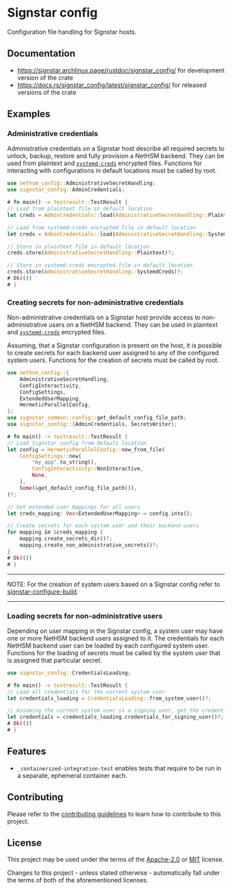 # Signstar config

Configuration file handling for Signstar hosts.

## Documentation

- <https://signstar.archlinux.page/rustdoc/signstar_config/> for development version of the crate
- <https://docs.rs/signstar_config/latest/signstar_config/> for released versions of the crate

## Examples

### Administrative credentials

Administrative credentials on a Signstar host describe all required secrets to unlock, backup, restore and fully provision a NetHSM backend.
They can be used from plaintext and [`systemd-creds`] encrypted files.
Functions for interacting with configurations in default locations must be called by root.

```rust no_run
use nethsm_config::AdministrativeSecretHandling;
use signstar_config::AdminCredentials;

# fn main() -> testresult::TestResult {
// Load from plaintext file in default location
let creds = AdminCredentials::load(AdministrativeSecretHandling::Plaintext)?;

// Load from systemd-creds encrypted file in default location
let creds = AdminCredentials::load(AdministrativeSecretHandling::SystemdCreds)?;

// Store in plaintext file in default location
creds.store(AdministrativeSecretHandling::Plaintext)?;

// Store in systemd-creds encrypted file in default location
creds.store(AdministrativeSecretHandling::SystemdCreds)?;
# Ok(())
# }
```

### Creating secrets for non-administrative credentials

Non-administrative credentials on a Signstar host provide access to non-administrative users on a NetHSM backend.
They can be used in plaintext and [`systemd-creds`] encrypted files.

Assuming, that a Signstar configuration is present on the host, it is possible to create secrets for each backend user assigned to any of the configured system users.
Functions for the creation of secrets must be called by root.

```rust no_run
use nethsm_config::{
    AdministrativeSecretHandling,
    ConfigInteractivity,
    ConfigSettings,
    ExtendedUserMapping,
    HermeticParallelConfig,
};
use signstar_common::config::get_default_config_file_path;
use signstar_config::{AdminCredentials, SecretsWriter};

# fn main() -> testresult::TestResult {
// Load Signstar config from default location
let config = HermeticParallelConfig::new_from_file(
    ConfigSettings::new(
        "my_app".to_string(),
        ConfigInteractivity::NonInteractive,
        None,
    ),
    Some(&get_default_config_file_path()),
)?;

// Get extended user mappings for all users
let creds_mapping: Vec<ExtendedUserMapping> = config.into();

// Create secrets for each system user and their backend users
for mapping in &creds_mapping {
    mapping.create_secrets_dir()?;
    mapping.create_non_administrative_secrets()?;
}
# Ok(())
# }
```

---

NOTE: For the creation of system users based on a Signstar config refer to [signstar-configure-build].

---

### Loading secrets for non-administrative users

Depending on user mapping in the Signstar config, a system user may have one or more NetHSM backend users assigned to it.
The credentials for each NetHSM backend user can be loaded by each configured system user.
Functions for the loading of secrets must be called by the system user that is assigned that particular secret.

```rust no_run
use signstar_config::CredentialsLoading;

# fn main() -> testresult::TestResult {
// Load all credentials for the current system user
let credentials_loading = CredentialsLoading::from_system_user()?;

// Assuming the current system user is a signing user, get the credentials for its assigned user in the NetHSM backend
let credentials = credentials_loading.credentials_for_signing_user()?;
# Ok(())
# }
```

## Features

- `_containerized-integration-test` enables tests that require to be run in a separate, ephemeral container each.

## Contributing

Please refer to the [contributing guidelines] to learn how to contribute to this project.

## License

This project may be used under the terms of the [Apache-2.0] or [MIT] license.

Changes to this project - unless stated otherwise - automatically fall under the terms of both of the aforementioned licenses.

[Apache-2.0]: https://www.apache.org/licenses/LICENSE-2.0
[MIT]: https://opensource.org/licenses/MIT
[contributing guidelines]: ../CONTRIBUTING.md
[signstar-configure-build]: https://signstar.archlinux.page/signstar-configure-build/index.html
[`systemd-creds`]: https://man.archlinux.org/man/systemd-creds.1
